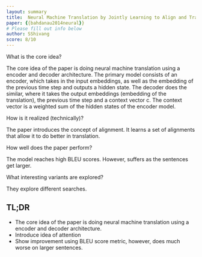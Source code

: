 ```yaml
---
layout: summary
title: 	Neural Machine Translation by Jointly Learning to Align and Translate
paper: {{bahdanau2014neural}}
# Please fill out info below
author: SShivang
score: 8/10
---
```


What is the core idea?

The core idea of the paper is doing neural machine translation using a encoder and decoder architecture. The primary model consists of an encoder, which takes in the input embeddings, as well as the embedding of the previous time step and outputs a hidden state. The decoder does the similar, where it takes the output embeddings (embedding of the translation), the previous time step and a context vector c. The context vector is a weighted sum of the hidden states of the encoder model.

How is it realized (technically)?

The paper introduces the concept of alignment. It learns a set of alignments that allow it to do better in translation.

How well does the paper perform?

The model reaches high BLEU scores. However, suffers as the sentences get larger.

What interesting variants are explored?

They explore different searches.


## TL;DR
* The core idea of the paper is doing neural machine translation using a encoder and decoder architecture.
* Introduce idea of attention
* Show improvement using BLEU score metric, however, does much worse on larger sentences.
